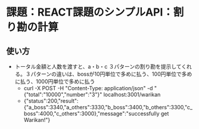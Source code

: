 # 課題：REACT課題のシンプルAPI：割り勘の計算

## 使い方
- トータル金額と人数を渡すと、a・b・c ３パターンの割り勘を提示してくれる。３パターンの違いは、bossが10円単位で多めに払う、100円単位で多めに払う、1000円単位で多めに払う
  - curl -X POST -H "Content-Type: application/json" -d "{\"total\":\"10000\",\"number\":\"3\"}" localhost:3001/warikan
  - {"status":200,"result":{"a_boss":3340,"a_others":3330,"b_boss":3400,"b_others":3300,"c_boss":4000,"c_others":3000},"message":"successfully get Warikan!"}
